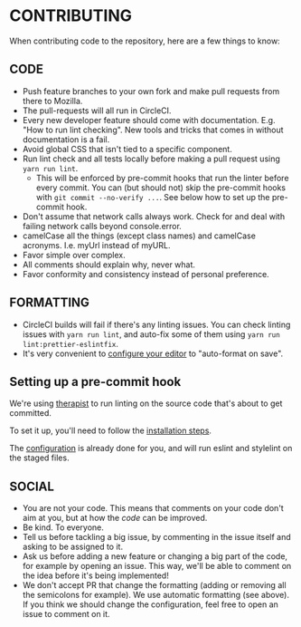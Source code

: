 # CONTRIBUTING

When contributing code to the repository, here are a few things to know:

## CODE

- Push feature branches to your own fork and make pull requests from there to Mozilla.
- The pull-requests will all run in CircleCI.
- Every new developer feature should come with documentation. E.g. "How to run lint checking". New tools and tricks that comes in without documentation is a fail.
- Avoid global CSS that isn't tied to a specific component.
- Run lint check and all tests locally before making a pull request using `yarn run lint`. 
  - This will be enforced by pre-commit hooks that run the linter before every commit. You can (but should not) skip the pre-commit hooks with `git commit --no-verify ...`. See below how to set up the pre-commit hook.
- Don't assume that network calls always work. Check for and deal with failing network calls beyond console.error.
- camelCase all the things (except class names) and camelCase acronyms. I.e. myUrl instead of myURL.
- Favor simple over complex.
- All comments should explain why, never what.
- Favor conformity and consistency instead of personal preference.


## FORMATTING

- CircleCI builds will fail if there's any linting issues. You can check linting issues with `yarn run lint`, and auto-fix some of them using `yarn run lint:prettier-eslintfix`.
- It's very convenient to [configure your editor](https://prettier.io/docs/en/editors.html) to "auto-format on save".


## Setting up a pre-commit hook

We're using [therapist](http://therapist.readthedocs.io/en/latest/overview.html) to run linting on the source code that's about to get committed.

To set it up, you'll need to follow the [installation steps](http://therapist.readthedocs.io/en/latest/overview.html#installing-therapist).

The [configuration](https://github.com/mozilla/delivery-console/blob/master/.therapist.yml) is already done for you, and will run eslint and stylelint on the staged files.


## SOCIAL

- You are not your code. This means that comments on your code don't aim at you, but at how the _code_ can be improved.
- Be kind. To everyone.
- Tell us before tackling a big issue, by commenting in the issue itself and asking to be assigned to it.
- Ask us before adding a new feature or changing a big part of the code, for example by opening an issue. This way, we'll be able to comment on the idea before it's being implemented!
- We don't accept PR that change the formatting (adding or removing all the semicolons for example). We use automatic formatting (see above). If you think we should change the configuration, feel free to open an issue to comment on it.
